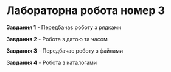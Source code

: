 # Лабораторна робота номер 3
**Завдання 1** -  Передбачає роботу з рядками

**Завдання 2** -  Робота з датою та часом

**Завдання 3** -  Передбачає роботу з файлами

**Завдання 4** -  Робота з каталогами
